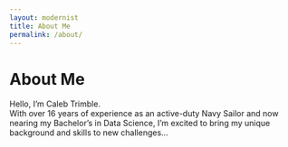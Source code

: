 ```yaml
---
layout: modernist
title: About Me
permalink: /about/
---
```

# About Me

Hello, I’m Caleb Trimble.  
With over 16 years of experience as an active-duty Navy Sailor and now nearing my Bachelor’s in Data Science, I’m excited to bring my unique background and skills to new challenges...
